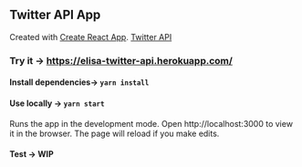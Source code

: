 ## Twitter API App

Created with [Create React App](https://github.com/facebook/create-react-app).
[Twitter API](https://developer.twitter.com/en/docs)

### Try it -> https://elisa-twitter-api.herokuapp.com/


#### Install dependencies-> `yarn install`

#### Use locally -> `yarn start`
Runs the app in the development mode.
Open http://localhost:3000 to view it in the browser.
The page will reload if you make edits.

#### Test -> WIP